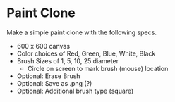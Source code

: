 # Paint Clone
Make a simple paint clone with the following specs.
* 600 x 600 canvas
* Color choices of Red, Green, Blue, White, Black
* Brush Sizes of 1, 5, 10, 25 diameter
  * Circle on screen to mark brush (mouse) location 
* Optional: Erase Brush
* Optional: Save as .png (?)
* Optional: Additional brush type (square)
